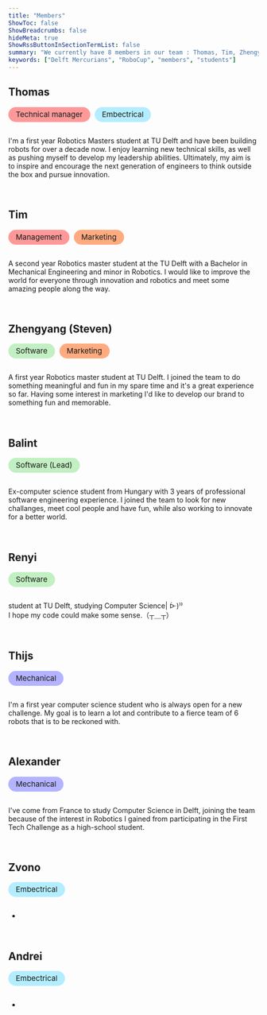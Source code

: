 ```yaml
---
title: "Members"
ShowToc: false
ShowBreadcrumbs: false
hideMeta: true
ShowRssButtonInSectionTermList: false
summary: "We currently have 8 members in our team : Thomas, Tim, Zhengyang, Balint, Renyi, Thijs, Alexander and Zvono"
keywords: ["Delft Mercurians", "RoboCup", "members", "students"]
---
```


## Thomas

<div class="chip management">Technical manager</div> <div class="chip embectrical">Embectrical</div>

I'm a first year Robotics Masters student at TU Delft and have been building robots for over a decade now. I enjoy learning new technical skills, as well as pushing myself to develop my leadership abilities. Ultimately, my aim is to inspire and encourage the next generation of engineers to think outside the box and pursue innovation.

<br>

## Tim

<div class="chip management">Management</div> <div class="chip marketing">Marketing</div>

A second year Robotics master student at the TU Delft with a Bachelor in Mechanical Engineering and minor in
Robotics. I would like to improve the world for everyone through innovation and robotics and meet some amazing
people along the way.

<br>

## Zhengyang (Steven)

<div class="chip software">Software</div> <div class="chip marketing">Marketing</div>

A first year Robotics master student at TU Delft. I joined the team to do something meaningful and fun in my spare 
time and it's a great experience so far. Having some interest in marketing I'd like to develop our brand to something 
fun and memorable.

<br>

## Balint

<div class="chip software">Software (Lead)</div>

Ex-computer science student from Hungary with 3 years of professional software engineering experience. I joined the team to look for new challanges, meet cool people and have fun, while also working to innovate for a better world.

<br>

## Renyi

<div class="chip software">Software</div>

student at TU Delft, studying Computer Science| ᐕ)⁾⁾  
I hope my code could make some sense.（┬＿┬）

<br>

## Thijs

<div class="chip hardware">Mechanical</div>

I'm a first year computer science student who is always open for a new challenge. My goal is to learn a lot 
and contribute to a fierce team of 6 robots that is to be reckoned with.

<br>

## Alexander

<div class="chip hardware">Mechanical</div>

I've come from France to study Computer Science in Delft, joining the team because of the interest in Robotics I 
gained from participating in the First Tech Challenge as a high-school student.

<br>

## Zvono

<div class="chip embectrical">Embectrical</div>

-

<br>

## Andrei

<div class="chip embectrical">Embectrical</div>

-

<br>

<style>
.chip {
  display: inline-block;
  padding: 0 15px;
  height: 30px;
  font-size: 15px;
  line-height: 30px;
  border-radius: 15px;
  margin: 0 5px 15px 0;
}

.management {
  background-color: #ff9999;
}
.dark .management {
  background-color: #580000;
}

.marketing {
  background-color: #ffab80;
}
.dark .marketing {
  background-color: #6e3000;
}
  
.software {
  background-color: #c2f0c2;
}
.dark .software {
  background-color: #145214;
}
  
.hardware {
  background-color: #b3b3ff;
}
.dark .hardware {
  background-color: #000080;
}

.embectrical {
  background-color: #b3edff;
}
.dark .embectrical {
  background-color: #006f80;
}
</style>
